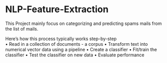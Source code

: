# NLP-Feature-Extraction
This Project mainly focus on categorizing and predicting spams mails from the list of mails. 

Here’s how this process typically works step-by-step\
• Read in a collection of documents - a corpus
• Transform text into numerical vector data using a pipeline
• Create a classifier
• Fit/train the classifier
• Test the classifier on new data
• Evaluate performance
